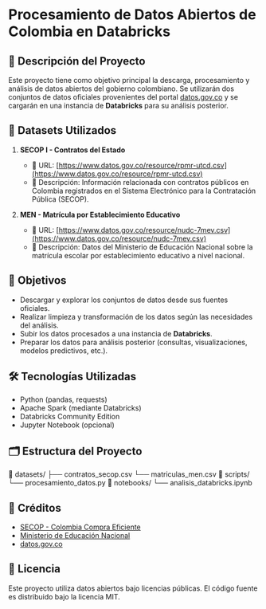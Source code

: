 # Procesamiento de Datos Abiertos de Colombia en Databricks

## 📌 Descripción del Proyecto

Este proyecto tiene como objetivo principal la descarga, procesamiento y análisis de datos abiertos del gobierno colombiano. Se utilizarán dos conjuntos de datos oficiales provenientes del portal [datos.gov.co](https://www.datos.gov.co/) y se cargarán en una instancia de **Databricks** para su análisis posterior.

## 📂 Datasets Utilizados

1. **SECOP I - Contratos del Estado**
   - 📎 URL: [https://www.datos.gov.co/resource/rpmr-utcd.csv](https://www.datos.gov.co/resource/rpmr-utcd.csv)
   - 📝 Descripción: Información relacionada con contratos públicos en Colombia registrados en el Sistema Electrónico para la Contratación Pública (SECOP).

2. **MEN - Matrícula por Establecimiento Educativo**
   - 📎 URL: [https://www.datos.gov.co/resource/nudc-7mev.csv](https://www.datos.gov.co/resource/nudc-7mev.csv)
   - 📝 Descripción: Datos del Ministerio de Educación Nacional sobre la matrícula escolar por establecimiento educativo a nivel nacional.

## 🎯 Objetivos

- Descargar y explorar los conjuntos de datos desde sus fuentes oficiales.
- Realizar limpieza y transformación de los datos según las necesidades del análisis.
- Subir los datos procesados a una instancia de **Databricks**.
- Preparar los datos para análisis posterior (consultas, visualizaciones, modelos predictivos, etc.).

## 🛠️ Tecnologías Utilizadas

- Python (pandas, requests)
- Apache Spark (mediante Databricks)
- Databricks Community Edition
- Jupyter Notebook (opcional)

## 🗂️ Estructura del Proyecto
📁 datasets/
    ├── contratos_secop.csv
    └── matriculas_men.csv
📁 scripts/
    └── procesamiento_datos.py
📁 notebooks/
    └── analisis_databricks.ipynb

## 🧾 Créditos

- [SECOP - Colombia Compra Eficiente](https://www.colombiacompra.gov.co/)
- [Ministerio de Educación Nacional](https://www.mineducacion.gov.co/)
- [datos.gov.co](https://www.datos.gov.co/)

## 📄 Licencia

Este proyecto utiliza datos abiertos bajo licencias públicas. El código fuente es distribuido bajo la licencia MIT.
